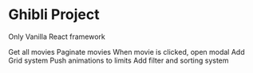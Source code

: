 # Ghibli Project

Only Vanilla React framework

Get all movies
Paginate movies
When movie is clicked, open modal
Add Grid system
Push animations to limits
Add filter and sorting system
